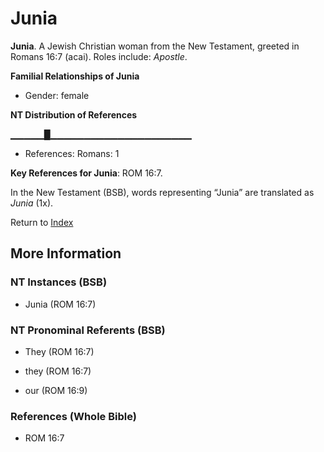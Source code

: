 # Junia
**Junia**. 
A Jewish Christian woman from the New Testament, greeted in Romans 16:7 (acai). 
Roles include: 
_Apostle_. 




**Familial Relationships of Junia**


* Gender: female


**NT Distribution of References**

▁▁▁▁▁█▁▁▁▁▁▁▁▁▁▁▁▁▁▁▁▁▁▁▁▁▁
* References: Romans: 1



**Key References for Junia**: 
ROM 16:7. 




In the New Testament (BSB), words representing “Junia” are translated as 
*Junia* (1x). 


Return to [Index](00-Index.md)

## More Information

### NT Instances (BSB)

* Junia (ROM 16:7)



### NT Pronominal Referents (BSB)

* They (ROM 16:7)

* they (ROM 16:7)

* our (ROM 16:9)



### References (Whole Bible)

* ROM 16:7



